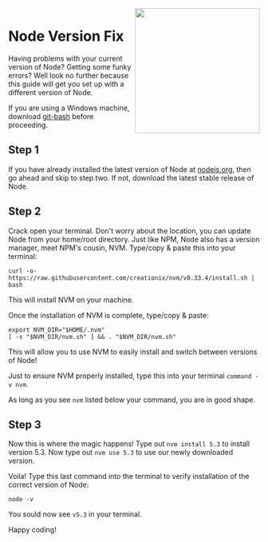<img src="https://devmounta.in/img/logowhiteblue.png" width="250" align="right">

# Node Version Fix

Having problems with your current version of Node? Getting some funky errors? Well look no further because this guide will get you set up with a different version of Node.

If you are using a Windows machine, download [git-bash](https://git-scm.com/download/win) before proceeding.

## Step 1
If you have already installed the latest version of Node at [nodejs.org](https://www.nodejs.org), then go ahead and skip to step two. If not, download the latest stable release of Node.

## Step 2
Crack open your terminal. Don't worry about the location, you can update Node from your home/root directory. Just like NPM, Node also has a version manager, meet NPM's cousin, NVM. Type/copy & paste this into your terminal:
```
curl -o- https://raw.githubusercontent.com/creationix/nvm/v0.33.4/install.sh | bash
```

This will install NVM on your machine.

Once the installation of NVM is complete, type/copy & paste:
```
export NVM_DIR="$HOME/.nvm"
[ -s "$NVM_DIR/nvm.sh" ] && . "$NVM_DIR/nvm.sh"
```
This will allow you to use NVM to easily install and switch between versions of Node!

Just to ensure NVM properly installed, type this into your terminal ```command -v nvm```.

As long as you see ```nvm``` listed below your command, you are in good shape.

## Step 3
Now this is where the magic happens! Type out ```nvm install 5.3``` to install version 5.3.
Now type out ```nvm use 5.3``` to use our newly downloaded version.

Voila!
Type this last command into the terminal to verify installation of the correct version of Node:
```
node -v
```
You sould now see ```v5.3``` in your terminal.

Happy coding!
